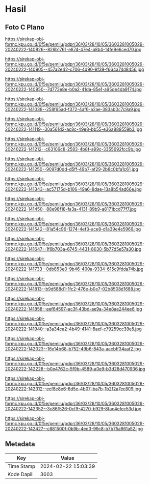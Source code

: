 # Hasil

## Foto C Plano

https://sirekap-obj-formc.kpu.go.id/0f5e/pemilu/pdpr/36/03/28/10/05/3603281005029-20240222-140826--826b1761-e874-47e4-a8b4-14fe9e6ced70.jpg

https://sirekap-obj-formc.kpu.go.id/0f5e/pemilu/pdpr/36/03/28/10/05/3603281005029-20240222-140905--457a2e42-c706-4d90-9f39-f664a74d8456.jpg

https://sirekap-obj-formc.kpu.go.id/0f5e/pemilu/pdpr/36/03/28/10/05/3603281005029-20240222-140950--7d773e8e-b0a2-41da-85e1-a95de4da9174.jpg

https://sirekap-obj-formc.kpu.go.id/0f5e/pemilu/pdpr/36/03/28/10/05/3603281005029-20240222-141038--258f65ad-f372-4af6-a2ae-383ab0c7c9a9.jpg

https://sirekap-obj-formc.kpu.go.id/0f5e/pemilu/pdpr/36/03/28/10/05/3603281005029-20240222-141119--30a561d2-ac8c-49e8-bb55-e36a889559b3.jpg

https://sirekap-obj-formc.kpu.go.id/0f5e/pemilu/pdpr/36/03/28/10/05/3603281005029-20240222-141212--c63106c8-2583-4b8f-a99c-3355692fcc9b.jpg

https://sirekap-obj-formc.kpu.go.id/0f5e/pemilu/pdpr/36/03/28/10/05/3603281005029-20240222-141250--9097d0dd-d5ff-49b7-af29-2b8c0bfa1c61.jpg

https://sirekap-obj-formc.kpu.go.id/0f5e/pemilu/pdpr/36/03/28/10/05/3603281005029-20240222-141343--ac57175d-b106-49a6-8dae-13a8b54ad66e.jpg

https://sirekap-obj-formc.kpu.go.id/0f5e/pemilu/pdpr/36/03/28/10/05/3603281005029-20240222-141450--88e98f18-fa3a-4131-89b9-a8171bcd77f7.jpg

https://sirekap-obj-formc.kpu.go.id/0f5e/pemilu/pdpr/36/03/28/10/05/3603281005029-20240222-141542--81a54c96-1274-4ef3-ace8-d1a39e4e5966.jpg

https://sirekap-obj-formc.kpu.go.id/0f5e/pemilu/pdpr/36/03/28/10/05/3603281005029-20240222-141647--1f6b703a-6745-4431-8030-5b77d5e57a30.jpg

https://sirekap-obj-formc.kpu.go.id/0f5e/pemilu/pdpr/36/03/28/10/05/3603281005029-20240222-141733--0db853e0-9b46-400a-9334-615c9fdda74b.jpg

https://sirekap-obj-formc.kpu.go.id/0f5e/pemilu/pdpr/36/03/28/10/05/3603281005029-20240222-141813--b9d588d1-1fc2-476e-b0e7-02b8508d1688.jpg

https://sirekap-obj-formc.kpu.go.id/0f5e/pemilu/pdpr/36/03/28/10/05/3603281005029-20240222-141858--eef64597-ac3f-43bd-ae9a-34e8ae244ee6.jpg

https://sirekap-obj-formc.kpu.go.id/0f5e/pemilu/pdpr/36/03/28/10/05/3603281005029-20240222-141940--a3a34ca2-4b49-4141-8aef-c79259cc39e5.jpg

https://sirekap-obj-formc.kpu.go.id/0f5e/pemilu/pdpr/36/03/28/10/05/3603281005029-20240222-142023--16e14b68-b752-49b6-843a-aacbff34aaf2.jpg

https://sirekap-obj-formc.kpu.go.id/0f5e/pemilu/pdpr/36/03/28/10/05/3603281005029-20240222-142228--b0e4762c-5f9b-4589-a0e9-b3d28d470936.jpg

https://sirekap-obj-formc.kpu.go.id/0f5e/pemilu/pdpr/36/03/28/10/05/3603281005029-20240222-142312--ecf8c8e6-6d5e-4b07-ba7b-1b2f2a7ec809.jpg

https://sirekap-obj-formc.kpu.go.id/0f5e/pemilu/pdpr/36/03/28/10/05/3603281005029-20240222-142352--3c86f526-0cf9-4270-b929-8fac4efec53d.jpg

https://sirekap-obj-formc.kpu.go.id/0f5e/pemilu/pdpr/36/03/28/10/05/3603281005029-20240222-142427--c881500f-0b9b-4ed3-99c8-b7b75a961a52.jpg


## Metadata

| Key        | Value               |
| ---------- | ------------------- |
| Time Stamp | 2024-02-22 15:03:39 |
| Kode Dapil | 3603                |



